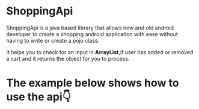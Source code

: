 # ShoppingApi

ShoppingApi is a java based library that allows new and old android developer to create a shopping android application with ease without having to write or create a pojo class.
<p> It helps you to check for an input in <b>ArrayList</b>,if user has added or removed a cart and it returns the object for you to process.</p>

# <p>The example below shows how to use the api👇</p>

<p>
  
</p>
